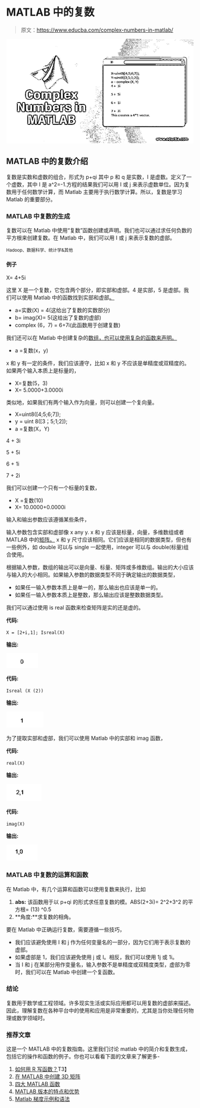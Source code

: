 # MATLAB 中的复数

> 原文：<https://www.educba.com/complex-numbers-in-matlab/>

![Complex Numbers in MATLAB](img/d866b0c83e2fb97114b8fc55ddbed0ca.png)



## MATLAB 中的复数介绍

复数是实数和虚数的组合，形式为 p+qi 其中 p 和 q 是实数，I 是虚数。定义了一个虚数，其中 I 是 a^2=-1.方程的结果我们可以用 I 或 j 来表示虚数单位。因为复数用于任何数学计算，而 Matlab 主要用于执行数学计算。所以，复数是学习 Matlab 的重要部分。

### MATLAB 中复数的生成

复数可以在 Matlab 中使用“复数”函数创建或声明。我们也可以通过求任何负数的平方根来创建复数。在 Matlab 中，我们可以用 I 或 j 来表示复数的虚部。

<small>Hadoop、数据科学、统计学&其他</small>

#### 例子

X= 4+5i

这里 X 是一个复数，它包含两个部分，即实部和虚部。4 是实部，5 是虚部。我们可以使用 Matlab 中的函数找到实部和虚部[。](https://www.educba.com/matlab-functions/)

*   a=实数(X) = 4(这给出了复数的实数部分)
*   b= imag(X)= 5(这给出了复数的虚部)
*   complex (6，7) = 6+7i(此函数用于创建复数)

我们还可以在 Matlab 中创建复杂的[数组，也可以使用复杂的函数来声明。](https://www.educba.com/arrays-in-matlab/)

*   a =复数(x，y)

x 和 y 有一定的条件，我们应该遵守，比如 x 和 y 不应该是单精度或双精度的。如果两个输入本质上是标量的，

*   X=复数(5，3)
*   X= 5.0000+3.0000i

类似地，如果我们有两个输入作为向量，则可以创建一个复向量。

*   X=uint8([4;5;6;7]);
*   y = uint 8([3；5;1;2]);
*   a =复数(X，Y)

4 + 3i

5 + 5i

6 + 1i

7 + 2i

我们可以创建一个只有一个标量的复数，

*   X =复数(10)
*   X= 10.0000+0.0000i

输入和输出参数应该遵循某些条件，

输入参数包含实部和虚部像 x any y. x 和 y 应该是标量，向量，多维数组或者 MATLAB 中的[矩阵。](https://www.educba.com/matrix-in-matlab/) x 和 y 尺寸应该相同。它们应该是相同的数据类型，但也有一些例外，如 double 可以与 single 一起使用，integer 可以与 double(标量)组合使用。

根据输入参数，数组的输出可以是向量、标量、矩阵或多维数组。输出的大小应该与输入的大小相同。如果输入参数的数据类型不同于确定输出的数据类型，

*   如果任一输入参数本质上是单一的，那么输出也应该是单一的。
*   如果任一输入参数本质上是整数，那么输出应该是整数数据类型。

我们可以通过使用 is real 函数来检查矩阵是实的还是虚的。

**代码:**

`X = [2+i,1];
Isreal(X)`

**输出:**

![Example 1](img/1a8ef6466027a06e6f600edcec1f305e.png)



**代码:**

`Isreal (X (2))`

**输出:**

![Example 1-2](img/765095506295256eec16cdf5fdd81e18.png)



为了提取实部和虚部，我们可以使用 Matlab 中的实部和 imag 函数，

**代码:**

`real(X)`

**输出:**

![Complex Numbers in Matlab 1-3](img/64c258f4d9a94db0e06e775ac269652c.png)



**代码:**

`imag(X)`

**输出:**

![Complex Numbers in Matlab 1-4](img/1b065f08de375fd7d3f7fe4978f0ef7f.png)



### MATLAB 中复数的运算和函数

在 Matlab 中，有几个运算和函数可以使用复数来执行，比如

1.  **abs:** 该函数用于以 p+qi 的形式求任意复数的模。ABS(2+3i)= 2^2+3^2 的平方根= (13) ^0.5
2.  **角度:**求复数的相角。

要在 Matlab 中正确运行复数，需要遵循一些技巧，

*   我们应该避免使用 I 和 j 作为任何变量名的一部分，因为它们用于表示复数的虚部。
*   如果虚部是 1，我们应该避免使用 j 或 I。相反，我们可以使用 1j 或 1i。
*   当 I 和 j 在某部分用作变量名，输入参数不是单精度或双精度类型，虚部为零时，我们可以在 Matlab 中创建一个复函数。

### 结论

复数用于数学或工程领域。许多现实生活或实际应用都可以用复数的虚部来描述。因此，理解复数在各种平台中的使用和应用是非常重要的，尤其是当你处理任何物理或数学领域时。

### 推荐文章

这是一个 MATLAB 中的复数指南。这里我们讨论 matlab 中的简介和复数生成，包括它的操作和函数的例子。你也可以看看下面的文章来了解更多-

1.  [如何用 R 写函数？](https://www.educba.com/functions-in-r/)T3】
2.  [在 MATLAB 中创建 3D 矩阵](https://www.educba.com/3d-matrix-in-matlab/)
3.  [四大 MATLAB 函数](https://www.educba.com/matlab-functions/)
4.  [MATLAB 版本的特点和优势](https://www.educba.com/matlab-version/)
5.  [Matlab 梯度示例和语法](https://www.educba.com/matlab-gradient/)





